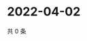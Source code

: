 # 2022-04-02

共 0 条

<!-- BEGIN WEIBO -->
<!-- 最后更新时间 Sat Apr 02 2022 07:15:32 GMT+0800 (China Standard Time) -->

<!-- END WEIBO -->

